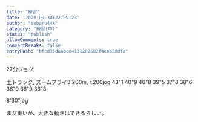 ```yaml
---
title: "練習"
date: '2020-09-30T22:09:23'
author: "subaru44k"
category: "練習(中)"
status: "publish"
allowComments: true
convertBreaks: false
entryHash: "bfcd35daabce4131202682f4eea58dfa"
---
```

27分ジョグ

土トラック, ズームフライ3
200m, r.200jog
43"1
40"9
40"8
39"5
37"8
38"6
36"9
36"9
36"8

8'30"jog

まだ重いが、大きな動きはできるらしい。
